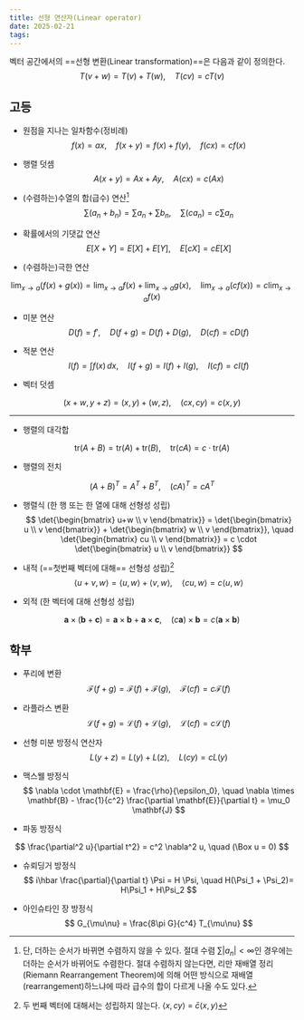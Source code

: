 ```yaml
---
title: 선형 연산자(Linear operator)
date: 2025-02-21
tags:
---
```

벡터 공간에서의 ==선형 변환(Linear transformation)==은 다음과 같이 정의한다. 
 $$
 T(v+w)= T(v)+ T(w), \quad T(cv)= cT(v)
 $$

## 고등
- 원점을 지나는 일차함수(정비례)
 $$
 f(x)= ax, \quad f(x+y)= f(x)+ f(y), \quad f(cx)= c f(x)
 $$

- 행렬 덧셈 
 $$
 A(x + y)= Ax + Ay, \quad A(c x)= c(Ax)
 $$

- (수렴하는)수열의 합(급수) 연산[^1]
 $$
 \sum (a_n + b_n)= \sum a_n + \sum b_n, \quad \sum (c a_n)= c \sum a_n
 $$

- 확률에서의 기댓값 연산
 $$
 E[X + Y] = E[X] + E[Y], \quad E[cX] = cE[X]
 $$

-  (수렴하는)극한 연산

$$
\lim_{x \to a} (f(x)+ g(x))= \lim_{x \to a} f(x)+ \lim_{x \to a} g(x), \quad \lim_{x \to a} (c f(x))= c \lim_{x \to a} f(x)
$$

- 미분 연산 
 $$
 D(f)= f', \quad D(f+g)= D(f)+ D(g), \quad D(cf)= cD(f)
 $$

- 적분 연산
 $$
 I(f)= \int f(x)\,dx, \quad I(f+g)= I(f)+ I(g), \quad I(cf)= cI(f)
 $$

- 벡터 덧셈

$$
(x+w, y+z) = (x,y)+ (w,z),  \quad  (cx,cy) = c(x,y)
$$

---

- 행렬의 대각합

$$
\text{tr}(A+B)= \text{tr}(A)+ \text{tr}(B), \quad \text{tr}(cA)= c \cdot \text{tr}(A)
$$

- 행렬의 전치

$$
(A+B)^T= A^T+ B^T, \quad (cA)^T= cA^T
$$

- 행렬식 (한 행 또는 한 열에 대해 선형성 성립)
 $$
 \det{\begin{bmatrix} u+w \\ v \end{bmatrix}}
 = \det{\begin{bmatrix} u \\ v \end{bmatrix}} + \det{\begin{bmatrix} w \\ v \end{bmatrix}},
 \quad
 \det{\begin{bmatrix} cu \\ v \end{bmatrix}}
 = c \cdot \det{\begin{bmatrix} u \\ v \end{bmatrix}}
 $$
 
 - 내적 (==첫번째 벡터에 대해== 선형성 성립)[^2]
 $$ 
 \langle u+v, w \rangle = \langle u, w \rangle + \langle v, w \rangle, \quad \langle c u, w \rangle = c \langle u, w \rangle
 $$
 
- 외적 (한 벡터에 대해 선형성 성립)

$$
\mathbf{a} \times (\mathbf{b} + \mathbf{c})= \mathbf{a} \times \mathbf{b} + \mathbf{a} \times \mathbf{c}, \quad (c \mathbf{a})\times \mathbf{b} = c (\mathbf{a} \times \mathbf{b})
$$

## 학부
- 푸리에 변환 
 $$
 \mathcal{F}(f+g)= \mathcal{F}(f)+ \mathcal{F}(g), \quad \mathcal{F}(cf)= c \mathcal{F}(f)
 $$

- 라플라스 변환 
 $$
 \mathcal{L}(f+g)= \mathcal{L}(f)+ \mathcal{L}(g), \quad \mathcal{L}(cf)= c \mathcal{L}(f)
 $$
 
- 선형 미분 방정식 연산자 
 $$L(y+z)= L(y)+ L(z), \quad L(cy)= cL(y) $$
 
- 맥스웰 방정식
 $$
 \nabla \cdot \mathbf{E} = \frac{\rho}{\epsilon_0}, \quad \nabla \times \mathbf{B} - \frac{1}{c^2} \frac{\partial \mathbf{E}}{\partial t} = \mu_0 \mathbf{J}
 $$
- 파동 방정식

$$
\frac{\partial^2 u}{\partial t^2} = c^2 \nabla^2 u, \quad (\Box u = 0)
$$

- 슈뢰딩거 방정식 
 $$ i\hbar \frac{\partial}{\partial t} \Psi = H \Psi, \quad H(\Psi_1 + \Psi_2)= H\Psi_1 + H\Psi_2 $$

- 아인슈타인 장 방정식
 $$
 G_{\mu\nu} = \frac{8\pi G}{c^4} T_{\mu\nu}
 $$

[^1]: 단, 더하는 순서가 바뀌면 수렴하지 않을 수 있다. 절대 수렴 $\sum |a_n | < \infty$인 경우에는 더하는 순서가 바뀌어도 수렴한다. 절대 수렴하지 않는다면, 리만 재배열 정리(Riemann Rearrangement Theorem)에 의해 어떤 방식으로 재배열(rearrangement)하느냐에 따라 급수의 합이 다르게 나올 수도 있다.
[^2]: 두 번째 벡터에 대해서는 성립하지 않는다. $\langle x, cy \rangle$ = $\bar{c} \langle x, y \rangle$